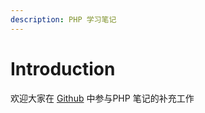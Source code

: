 ```yaml
---
description: PHP 学习笔记
---
```


# Introduction

欢迎大家在 [Github](https://github.com/haxianhe/PHP-Notes.git) 中参与PHP 笔记的补充工作

